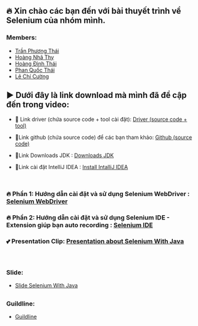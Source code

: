 ## 🔥 Xin chào các bạn đến với bài thuyết trình về Selenium của nhóm mình.

### Members:

- [Trần Phương Thái](https://www.facebook.com/thaiyeunguyet)
- [Hoàng Nhã Thy](https://www.facebook.com/OrieSocuteee)
- [Hoàng Đình Thái](https://www.facebook.com/tuitenthaiii)
- [Phan Quốc Thái](https://www.facebook.com/thai.phan.5209000)
- [Lê Chí Cường](https://www.facebook.com/Lcc060798)

### <h2>▶ Dưới đây là link download mà mình đã đề cập đến trong video:</h2>

- 🔗 Link driver (chứa source code + tool cài đặt): [Driver (source code + tool)](https://drive.google.com/drive/folders/1C5srBIxtN09aIklQS27I9H9nwlzaRC2N?fbclid=IwAR0kjsIB-T2LCGCmrY-6kmuMdNLfwQ7dWrdNXqKYRNj8K9Ayx12GxyN2H3M)

- 🔗Link github (chứa source code) để các bạn tham khảo: [Github (source code)](https://github.com/Thaivip00/swt-selenium)

- 🔗Link Downloads JDK : [Downloads JDK](https://www.oracle.com/java/technologies/downloads/)

- 🔗Link cài đặt IntelliJ IDEA : [Install IntalliJ IDEA](https://www.jetbrains.com/idea/download/#section=windows)

</br>

### 🔥 Phần 1: Hướng dẫn cài đặt và sử dụng Selenium WebDriver : [Selenium WebDriver](https://www.youtube.com/watch?v=f-1-V2xRPIM&t=0s)

### 🔥 Phần 2: Hướng dẫn cài đặt và sử dụng Selenium IDE - Extension giúp bạn auto recording : [Selenium IDE](https://www.youtube.com/watch?v=O81wJ37mDlU&t=0s)

### 💕 Presentation Clip: [Presentation about Selenium With Java](https://www.youtube.com/watch?v=ybsNU1OAki8&t=0s)

</br>

## <h3>Slide:</h3>
- [Slide Selenium With Java](https://docs.google.com/presentation/d/1hWaF_INosbZNn7oZpWepab-_KTMZU79g/edit#slide=id.p1)
 
## <h3>Guildline:</h3>
- [Guildline](https://docs.google.com/document/d/1voJrwLpqJg1EFoBWJzFh85wyINPmgiHYZgAoCZgAIio/edit)


</br>


